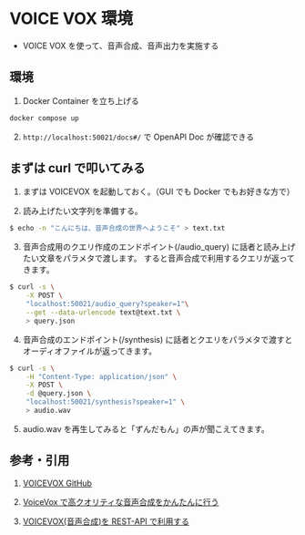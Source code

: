 # VOICE VOX 環境

- VOICE VOX を使って、音声合成、音声出力を実施する

## 環境

1. Docker Container を立ち上げる

```bash
docker compose up
```

2. `http://localhost:50021/docs#/` で OpenAPI Doc が確認できる

## まずは curl で叩いてみる

1. まずは VOICEVOX を起動しておく。（GUI でも Docker でもお好きな方で）

2. 読み上げたい文字列を準備する。

```bash
$ echo -n "こんにちは、音声合成の世界へようこそ" > text.txt
```

3. 音声合成用のクエリ作成のエンドポイント(/audio_query) に話者と読み上げたい文章をパラメタで渡します。
   すると音声合成で利用するクエリが返ってきます。

```bash
$ curl -s \
    -X POST \
    "localhost:50021/audio_query?speaker=1"\
    --get --data-urlencode text@text.txt \
    > query.json
```

4. 音声合成のエンドポイント(/synthesis) に話者とクエリをパラメタで渡すとオーディオファイルが返ってきます。

```bash
$ curl -s \
    -H "Content-Type: application/json" \
    -X POST \
    -d @query.json \
    "localhost:50021/synthesis?speaker=1" \
    > audio.wav
```

5. audio.wav を再生してみると「ずんだもん」の声が聞こえてきます。

## 参考・引用

1. [VOICEVOX GitHub](https://github.com/VOICEVOX)

2. [VoiceVox で高クオリティな音声合成をかんたんに行う](https://zenn.dev/ddpn08/articles/fb390caa781e54)

3. [VOICEVOX(音声合成)を REST-API で利用する](https://qiita.com/A_T_B/items/1531d78944d8b796b9fa)
